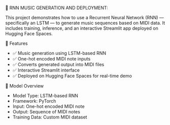  🎼 RNN MUSIC GENERATION AND DEPLOYMENT:

This project demonstrates how to use a Recurrent Neural Network (RNN) — specifically an LSTM — to generate music sequences based on MIDI data. It includes training, inference, and an interactive Streamlit app deployed on Hugging Face Spaces.


🎯 Features

- ✅ Music generation using LSTM-based RNN
- ✅ One-hot encoded MIDI note inputs
- ✅ Converts generated output into MIDI files
- ✅ Interactive Streamlit interface
- ✅ Deployed on Hugging Face Spaces for real-time demo


🧠 Model Overview

- Model Type: LSTM-based RNN
- Framework: PyTorch
- Input: One-hot encoded MIDI note
- Output: Sequence of MIDI notes
- Training Data: Custom MIDI dataset




